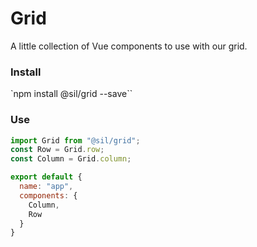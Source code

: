 # Grid

A little collection of Vue components to use with our grid. 


### Install

`npm install @sil/grid --save``

### Use

```js
import Grid from "@sil/grid";
const Row = Grid.row;
const Column = Grid.column;

export default {
  name: "app",
  components: {
    Column,
    Row
  }
}
```

